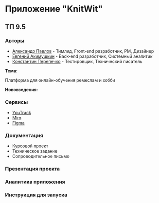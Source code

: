 # Приложение "KnitWit"
## ТП 9.5
### Авторы

- [Александр Павлов](https://github.com/sahland) - Тимлид, Front-end разработчик, PM, Дизайнер
- [Евгений Акимушкин](https://github.com/Eternity321) - Back-end разработчик, Системный аналитик
- [Константин Перепечко](https://github.com/KoPerKo5) - Тестировщик, Технический писатель

**Тема:**

Платформа для онлайн-обучения ремеслам и хобби

**Нововведения:**
### Сервисы

* [YouTrack](https://95team.youtrack.cloud/projects/dbc71114-c042-427a-92e3-5a02d67638e3)
* [Miro](https://miro.com/app/board/uXjVNliHsv0=/?share_link_id=131744564837)
* [Figma](https://www.figma.com/file/X4nxU0rHhk9jvTdKBjukV8/Team9.5?type=design&node-id=0-1&mode=design&t=9WvKeB6gwpQcoGDH-0)

### Документация
* Курсовой проект
* Техническое задание
* Сопроводительное письмо
### Презентация проекта
### Аналитика приложения
### Инструкция для запуска
